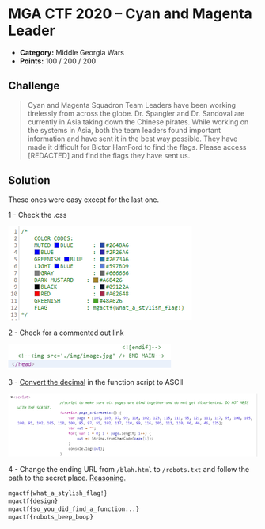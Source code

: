 # MGA CTF 2020 – Cyan and Magenta Leader

* **Category:** Middle Georgia Wars
* **Points:** 100 / 200 / 200

## Challenge

> Cyan and Magenta Squadron Team Leaders have been working tirelessly from across the globe. Dr. Spangler and 
Dr. Sandoval are currently in Asia taking down the Chinese pirates. While working on the systems in Asia, both 
the team leaders found important information and have sent it in the best way possible. They have made it difficult 
for Bictor HamFord to find the flags. Please access [REDACTED] and find the flags they have sent us.

## Solution

These ones were easy except for the last one. 

1 - Check the .css

![flag 1](../IMAGES/mga-cyan-1.PNG)

2 - Check for a commented out link

![flag 2](../IMAGES/mga-cyan-2.PNG)

3 - [Convert the decimal](http://www.asciitable.com/) in the function script to ASCII

![flag 3](../IMAGES/mga-cyan-3.PNG)

4 - Change the ending URL from `/blah.html` to `/robots.txt` and follow the path to the secret place. 
[Reasoning.](https://support.google.com/webmasters/answer/6062608?hl=en)

```
mgactf{what_a_stylish_flag!}
mgactf{design}
mgactf{so_you_did_find_a_function...}
mgactf{robots_beep_boop}
```